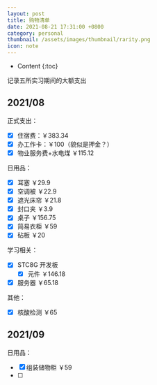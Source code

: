```yaml
---
layout: post
title: 购物清单
date: 2021-08-21 17:31:00 +0800
category: personal
thumbnail: /assets/images/thumbnail/rarity.png
icon: note
---
```


* Content
{:toc}

记录五所实习期间的大额支出
<!--more-->

## 2021/08

正式支出：

- [x] 住宿费：￥383.34
- [x] 办工作卡：￥100（貌似是押金？）
- [x] 物业服务费+水电煤 ￥115.12

日用品：

- [x] 耳塞 ￥29.9
- [x] 空调被 ￥22.9
- [x] 遮光床帘 ￥21.8
- [x] 封口夹 ￥3.9
- [x] 桌子 ￥156.75
- [x] 简易衣柜 ￥59
- [x] 砧板 ￥20

学习相关：

- [x] STC8G 开发板
  - [x] 元件 ￥146.18
- [x] 服务器 ￥65.18

其他：

- [x] 核酸检测 ￥65

## 2021/09

日用品：

- [x] 组装储物柜 ￥59
- [ ] 